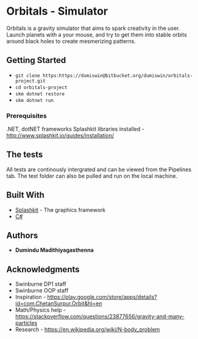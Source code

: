 # Orbitals - Simulator

Orbitals is a gravity simulator that aims to spark creativity in the user. 
Launch planets with a your mouse, and try to get them into stable orbits around black holes to create mesmerizing  patterns.

## Getting Started

* `git clone https:https://dumiswin@bitbucket.org/dumiswin/orbitals-project.git`
* `cd orbitals-project`
* `skm dotnet restore`
* `skm dotnet run`

### Prerequisites

.NET, dotNET frameworks
Splashkit libraries installed - http://www.splashkit.io/guides/installation/

## The tests

All tests are continously intergrated and can be viewed from the Pipelines tab.
The test folder can also be pulled and run on the local machine.

## Built With

* [Splashkit](http://splashkit.io/) - The graphics framework
* [C#](https://docs.microsoft.com/en-us/dotnet/csharp/)

## Authors

* **Dumindu Madithiyagasthenna**

## Acknowledgments

* Swinburne DP1 staff
* Swinburne OOP staff
* Inspiration - https://play.google.com/store/apps/details?id=com.ChetanSurpur.Orbit&hl=en
* Math/Physics help - https://stackoverflow.com/questions/23877656/gravity-and-many-particles
* Research - https://en.wikipedia.org/wiki/N-body_problem

